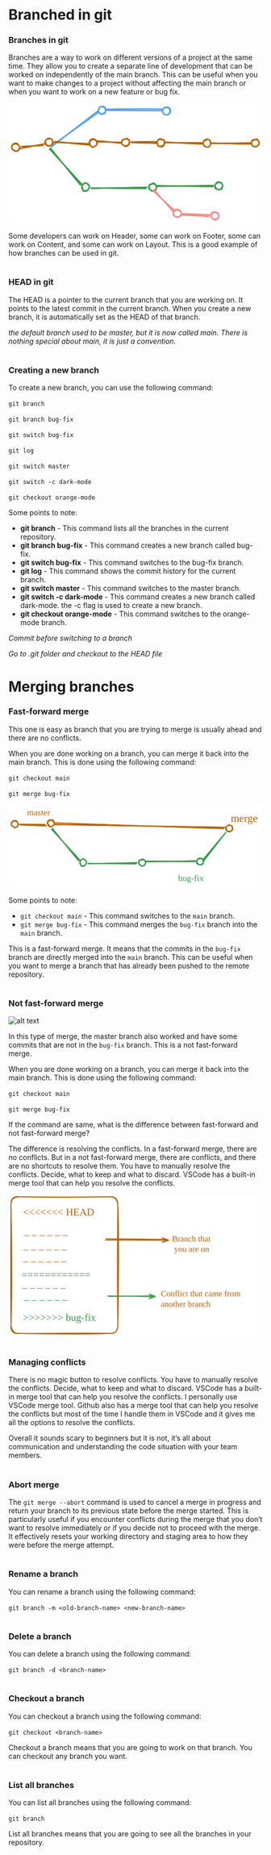 # Branched in git

### Branches in git

Branches are a way to work on different versions of a project at the same time. They allow you to create a separate line of development that can be worked on independently of the main branch. This can be useful when you want to make changes to a project without affecting the main branch or when you want to work on a new feature or bug fix.

![alt text](image-04.png)

Some developers can work on Header, some can work on Footer, some can work on Content, and some can work on Layout. This is a good example of how branches can be used in git.

#

### HEAD in git

The HEAD is a pointer to the current branch that you are working on. It points to the latest commit in the current branch. When you create a new branch, it is automatically set as the HEAD of that branch.

_the default branch used to be master, but it is now called main. There is nothing special about main, it is just a convention._

#

### Creating a new branch

To create a new branch, you can use the following command:

`git branch`

`git branch bug-fix`

`git switch bug-fix`

`git log`

`git switch master`

`git switch -c dark-mode`

`git checkout orange-mode`

Some points to note:

- **git branch** - This command lists all the branches in the current repository.
- **git branch bug-fix** - This command creates a new branch called bug-fix.
- **git switch bug-fix** - This command switches to the bug-fix branch.
- **git log** - This command shows the commit history for the current branch.
- **git switch master** - This command switches to the master branch.
- **git switch -c dark-mode** - This command creates a new branch called dark-mode. the -c flag is used to create a new branch.
- **git checkout orange-mode** - This command switches to the orange-mode branch.

_Commit before switching to a branch_

_Go to .git folder and checkout to the HEAD file_

#

# Merging branches

### Fast-forward merge

This one is easy as branch that you are trying to merge is usually ahead and there are no conflicts.

When you are done working on a branch, you can merge it back into the main branch. This is done using the following command:

`git checkout main`

`git merge bug-fix`

![alt text](image-05.png)

Some points to note:

- `git checkout main` - This command switches to the `main` branch.
- `git merge bug-fix` - This command merges the `bug-fix` branch into the `main` branch.

This is a fast-forward merge. It means that the commits in the `bug-fix` branch are directly merged into the `main` branch. This can be useful when you want to merge a branch that has already been pushed to the remote repository.

#

### Not fast-forward merge

![alt text](image.png)

In this type of merge, the master branch also worked and have some commits that are not in the `bug-fix` branch. This is a not fast-forward merge.

When you are done working on a branch, you can merge it back into the main branch. This is done using the following command:

`git checkout main`

`git merge bug-fix`

If the command are same, what is the difference between fast-forward and not fast-forward merge?

The difference is resolving the conflicts. In a fast-forward merge, there are no conflicts. But in a not fast-forward merge, there are conflicts, and there are no shortcuts to resolve them. You have to manually resolve the conflicts. Decide, what to keep and what to discard. VSCode has a built-in merge tool that can help you resolve the conflicts.

![alt text](image-07.png)

#

### Managing conflicts

There is no magic button to resolve conflicts. You have to manually resolve the conflicts. Decide, what to keep and what to discard. VSCode has a built-in merge tool that can help you resolve the conflicts. I personally use VSCode merge tool. Github also has a merge tool that can help you resolve the conflicts but most of the time I handle them in VSCode and it gives me all the options to resolve the conflicts.

Overall it sounds scary to beginners but it is not, it’s all about communication and understanding the code situation with your team members.

#

### Abort merge

The `git merge --abort` command is used to cancel a merge in progress and return your branch to its previous state before the merge started. This is particularly useful if you encounter conflicts during the merge that you don’t want to resolve immediately or if you decide not to proceed with the merge. It effectively resets your working directory and staging area to how they were before the merge attempt.

#

### Rename a branch

You can rename a branch using the following command:

`git branch -m <old-branch-name> <new-branch-name>`

#

### Delete a branch

You can delete a branch using the following command:

`git branch -d <branch-name>`

#

### Checkout a branch

You can checkout a branch using the following command:

`git checkout <branch-name>`

Checkout a branch means that you are going to work on that branch. You can checkout any branch you want.

#

### List all branches

You can list all branches using the following command:

`git branch`

List all branches means that you are going to see all the branches in your repository.
